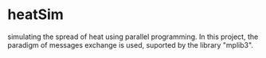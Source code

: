 # heatSim
simulating the spread of heat using parallel programming.
In this project, the paradigm of messages exchange is used, suported by the library "mplib3".
